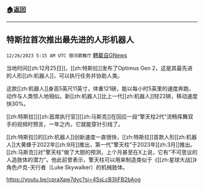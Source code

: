 ###  [:house:返回](README.md)
---


## 特斯拉首次推出最先进的人形机器人
`12/26/2023 5:15 AM UTC 银河歌舞厅` [轉載自GNews](https://gnews.org/articles/2151775)

当地时间[[zh:12月25日]]，[[zh:特斯拉]]发布了Optimus Gen 2，这是其最先进的人形[[zh:机器人]]，可以执行任务并协助人类。

这款[[zh:机器人]]身高5英尺11英寸，体重121磅，能以每小时5英里的速度奔跑，动作与人类惊人地相似。新[[zh:机器人]]比上一代[[zh:机器人]]轻22磅，移动速度快30%。

[[zh:特斯拉]][[zh:首席执行官]][[zh:马斯克]]在回应一段“擎天柱2代“流畅挥舞双手的视频时预言，一年之内，它就能穿针引线了。

[[zh:特斯拉]]的[[zh:机器人]]创新速度一直很快，[[zh:特斯拉]]首款人形[[zh:机器人]]大黄蜂于2022年[[zh:9月]]推出，第一代"擎天柱"于2023年[[zh:3月]]推出。[[zh:马斯克]]对"擎天柱"做了大胆的预测，上个月甚至在X上说，它有"不可思议的人造肢体的潜力"。他此前曾表示，擎天柱可以用来制造类似于《[[zh:星球大战]]》角色卢克-天行者（Luke Skywalker）的机械肢体。

https://youtu.be/cpraXaw7dyc?si=4SsLcB3IiFB2bAog


